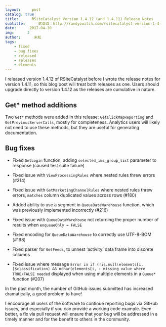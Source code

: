 ```yaml
---
layout:     post
catalog: true
title:      RSiteCatalyst Version 1.4.12 (and 1.4.11) Release Notes
subtitle:      转载自：http://randyzwitch.com/rsitecatalyst-version-1-4-12-release-notes/
date:      2017-04-10
img:      2
author:      未知
tags:
    - fixed
    - bug fixes
    - released
    - releases
    - elements
---
```


I released version 1.4.12 of RSiteCatalyst before I wrote the release notes for version 1.4.11, so this blog post will treat both releases as one. Users should upgrade directly to version 1.4.12 as the releases are cumulative in nature.

## Get* method additions

Two `Get*` methods were added in this release: `GetClickMapReporting` and `GetPreviousServerCalls`, mostly for completeness. Analytics users will likely not need to use these methods, but they are useful for generating documentation.

## Bug fixes

- Fixed `GetLogin` function, adding `selected_ims_group_list` parameter to response (caused test suite failure)

- Fixed issue with `ViewProcessingRules` where nested rules threw errors (#214)

- Fixed issue with `GetMarketingChannelRules` where nested rules threw errors, `matches` column duplicated values across rows (#180)

- Added ability to use a segment in `QueueDataWarehouse` function, which was previously implemented incorrectly (#216)

- Fixed issue with `QueueDataWarehouse` not returning the proper number of results when `enqueueOnly = FALSE`

- Fixed encoding for `QueueDataWarehouse` to correctly use UTF-8-BOM (#198)

- Fixed parser for `GetFeeds`, to unnest ‘activity’ data frame into discrete columns

- Fixed issue where message `Error in if (!is.null(elements[i, ]$classification) && nchar(elements[i, : missing value where TRUE/FALSE needed` displayed when using multiple elements in a `Queue*` function (#207)


In the past month, the number of GitHub issues submitted has increased dramatically, a good problem to have!

I encourage all users of the software to continue reporting bugs via GitHub issues, and especially if you can provide a working code example. Even better, a fix via pull request will ensure that your bug will be addressed in a timely manner and for the benefit to others in the community.
